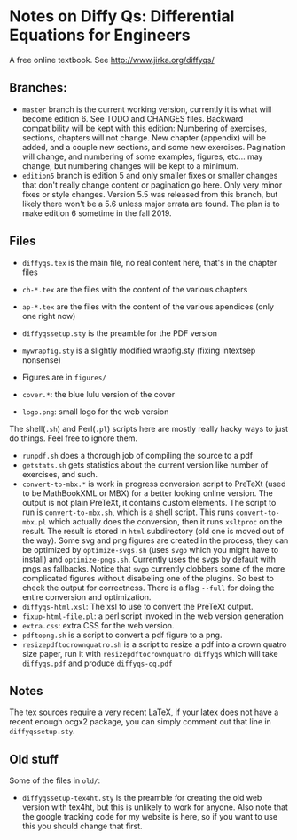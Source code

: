 # Notes on Diffy Qs: Differential Equations for Engineers

A free online textbook.  See http://www.jirka.org/diffyqs/

## Branches:

* ``master`` branch is the current working version, currently it is what will become edition 6.  See TODO and CHANGES files.  Backward compatibility will be kept with this edition: Numbering of exercises, sections, chapters will not change.  New chapter (appendix) will be added, and a couple new sections, and some new exercises.  Pagination will change, and numbering of some examples, figures, etc... may change, but numbering changes will be kept to a minimum.
* ``edition5`` branch is edition 5 and only smaller fixes or smaller changes that don't really change content or pagination go here.  Only very minor fixes or style changes.  Version 5.5 was released from this branch, but likely there won't be a 5.6 unless major errata are found.  The plan is to make edition 6 sometime in the fall 2019.

## Files

* ``diffyqs.tex`` is the main file, no real content here, that's in the chapter files
* ``ch-*.tex`` are the files with the content of the various chapters
* ``ap-*.tex`` are the files with the content of the various apendices (only one right now)
* ``diffyqssetup.sty`` is the preamble for the PDF version
* ``mywrapfig.sty`` is a slightly modified wrapfig.sty (fixing intextsep nonsense)

* Figures are in ``figures/``

* ``cover.*``: the blue lulu version of the cover
* ``logo.png``: small logo for the web version

The shell(``.sh``) and Perl(``.pl``) scripts here are mostly really hacky ways to just do things.  Feel free to ignore them.

* ``runpdf.sh`` does a thorough job of compiling the source to a pdf
* ``getstats.sh`` gets statistics about the current version like number of exercises, and such.
* ``convert-to-mbx.*`` is work in progress conversion script to PreTeXt (used to be MathBookXML or MBX) for a better looking online version.  The output is not plain PreTeXt, it contains custom elements.  The script to run is ``convert-to-mbx.sh``, which is a shell script.  This runs ``convert-to-mbx.pl`` which actually does the conversion, then it runs ``xsltproc`` on the result.  The result is stored in ``html`` subdirectory (old one is moved out of the way).  Some svg and png figures are created in the process, they can be optimized by ``optimize-svgs.sh`` (uses ``svgo`` which you might have to install) and ``optimize-pngs.sh``.  Currently uses the svgs by default with pngs as fallbacks.  Notice that ``svgo`` currently clobbers some of the more complicated figures without disabeling one of the plugins.  So best to check the output for correctness.  There is a flag ``--full`` for doing the entire conversion and optimization.
* ``diffyqs-html.xsl``: The xsl to use to convert the PreTeXt output.
* ``fixup-html-file.pl``: a perl script invoked in the web version generation
* ``extra.css``: extra CSS for the web version.
* ``pdftopng.sh`` is a script to convert a pdf figure to a png.
* ``resizepdftocrownquatro.sh`` is a script to resize a pdf into a crown quatro size paper, run it with ``resizepdftocrownquatro diffyqs`` which will take ``diffyqs.pdf`` and produce ``diffyqs-cq.pdf``

## Notes

The tex sources require a very recent LaTeX, if your latex does not have a recent enough ocgx2 package, you can simply comment out that line in ``diffyqssetup.sty``.

## Old stuff

Some of the files in ``old/``:

* ``diffyqssetup-tex4ht.sty`` is the preamble for creating the old web version with tex4ht, but this is unlikely to work for anyone.  Also note that the google tracking code for my website is here, so if you want to use this you should change that first.
